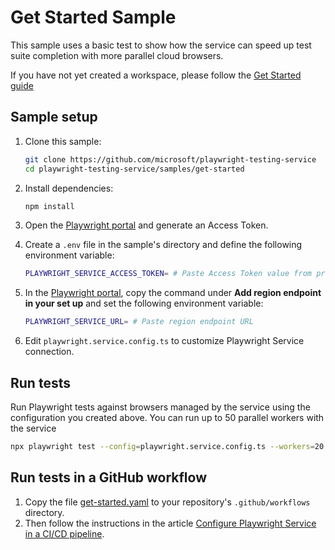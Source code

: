 # Get Started Sample 

This sample uses a basic test to show how the service can speed up test suite completion with more parallel cloud browsers.

If you have not yet created a workspace, please follow the [Get Started guide](../../README.md#get-started)

## Sample setup
1. Clone this sample:
    ```bash
    git clone https://github.com/microsoft/playwright-testing-service
    cd playwright-testing-service/samples/get-started
    ```

1. Install dependencies:
    ```bash
    npm install
    ```

1. Open the [Playwright portal](https://aka.ms/mpt/portal) and generate an Access Token.
1. Create a `.env` file in the sample's directory and define the following environment variable:
    ```bash
    PLAYWRIGHT_SERVICE_ACCESS_TOKEN= # Paste Access Token value from previous step
    ```
1. In the [Playwright portal](https://aka.ms/mpt/portal), copy the command under **Add region endpoint in your set up** and set the following environment variable:
    ```bash
    PLAYWRIGHT_SERVICE_URL= # Paste region endpoint URL
    ```

1. Edit `playwright.service.config.ts` to customize Playwright Service connection.

## Run tests

Run Playwright tests against browsers managed by the service using the configuration you created above. You can run up to 50 parallel workers with the service

```bash
npx playwright test --config=playwright.service.config.ts --workers=20
```

## Run tests in a GitHub workflow
1. Copy the file [get-started.yaml](.github/workflows/get-started.yml) to your repository's `.github/workflows` directory. 
1. Then follow the instructions in the article [Configure Playwright Service in a CI/CD pipeline](https://aka.ms/mpt/configure-pipeline).
